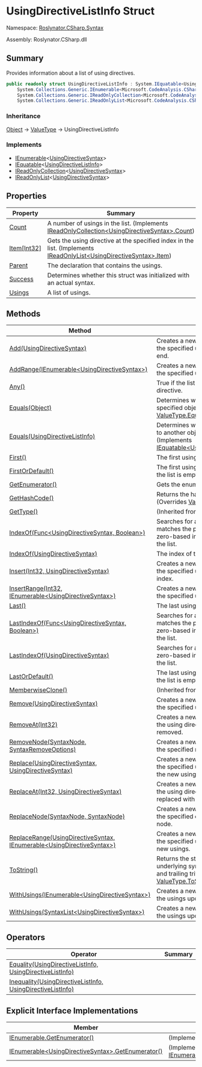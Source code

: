 # UsingDirectiveListInfo Struct

Namespace: [Roslynator.CSharp.Syntax](../README.md)

Assembly: Roslynator\.CSharp\.dll

## Summary

Provides information about a list of using directives\.

```csharp
public readonly struct UsingDirectiveListInfo : System.IEquatable<UsingDirectiveListInfo>,
    System.Collections.Generic.IEnumerable<Microsoft.CodeAnalysis.CSharp.Syntax.UsingDirectiveSyntax>,
    System.Collections.Generic.IReadOnlyCollection<Microsoft.CodeAnalysis.CSharp.Syntax.UsingDirectiveSyntax>,
    System.Collections.Generic.IReadOnlyList<Microsoft.CodeAnalysis.CSharp.Syntax.UsingDirectiveSyntax>
```

### Inheritance

[Object](https://docs.microsoft.com/en-us/dotnet/api/system.object) &#x2192; [ValueType](https://docs.microsoft.com/en-us/dotnet/api/system.valuetype) &#x2192; UsingDirectiveListInfo

### Implements

* [IEnumerable](https://docs.microsoft.com/en-us/dotnet/api/system.collections.generic.ienumerable-1)\<[UsingDirectiveSyntax](https://docs.microsoft.com/en-us/dotnet/api/microsoft.codeanalysis.csharp.syntax.usingdirectivesyntax)>
* [IEquatable](https://docs.microsoft.com/en-us/dotnet/api/system.iequatable-1)\<[UsingDirectiveListInfo](./README.md)>
* [IReadOnlyCollection](https://docs.microsoft.com/en-us/dotnet/api/system.collections.generic.ireadonlycollection-1)\<[UsingDirectiveSyntax](https://docs.microsoft.com/en-us/dotnet/api/microsoft.codeanalysis.csharp.syntax.usingdirectivesyntax)>
* [IReadOnlyList](https://docs.microsoft.com/en-us/dotnet/api/system.collections.generic.ireadonlylist-1)\<[UsingDirectiveSyntax](https://docs.microsoft.com/en-us/dotnet/api/microsoft.codeanalysis.csharp.syntax.usingdirectivesyntax)>

## Properties

| Property | Summary |
| -------- | ------- |
| [Count](Count/README.md) | A number of usings in the list\. \(Implements [IReadOnlyCollection\<UsingDirectiveSyntax>.Count](https://docs.microsoft.com/en-us/dotnet/api/system.collections.generic.ireadonlycollection-1.count)\) |
| [Item\[Int32\]](Item/README.md) | Gets the using directive at the specified index in the list\. \(Implements [IReadOnlyList\<UsingDirectiveSyntax>.Item](https://docs.microsoft.com/en-us/dotnet/api/system.collections.generic.ireadonlylist-1.item)\) |
| [Parent](Parent/README.md) | The declaration that contains the usings\. |
| [Success](Success/README.md) | Determines whether this struct was initialized with an actual syntax\. |
| [Usings](Usings/README.md) | A list of usings\. |

## Methods

| Method | Summary |
| ------ | ------- |
| [Add(UsingDirectiveSyntax)](Add/README.md) | Creates a new [UsingDirectiveListInfo](./README.md) with the specified using directive added at the end\. |
| [AddRange(IEnumerable\<UsingDirectiveSyntax>)](AddRange/README.md) | Creates a new [UsingDirectiveListInfo](./README.md) with the specified usings added at the end\. |
| [Any()](Any/README.md) | True if the list has at least one using directive\. |
| [Equals(Object)](Equals/README.md) | Determines whether this instance and a specified object are equal\. \(Overrides [ValueType.Equals](https://docs.microsoft.com/en-us/dotnet/api/system.valuetype.equals)\) |
| [Equals(UsingDirectiveListInfo)](Equals/README.md) | Determines whether this instance is equal to another object of the same type\. \(Implements [IEquatable\<UsingDirectiveListInfo>.Equals](https://docs.microsoft.com/en-us/dotnet/api/system.iequatable-1.equals)\) |
| [First()](First/README.md) | The first using directive in the list\. |
| [FirstOrDefault()](FirstOrDefault/README.md) | The first using directive in the list or null if the list is empty\. |
| [GetEnumerator()](GetEnumerator/README.md) | Gets the enumerator for the list of usings\. |
| [GetHashCode()](GetHashCode/README.md) | Returns the hash code for this instance\. \(Overrides [ValueType.GetHashCode](https://docs.microsoft.com/en-us/dotnet/api/system.valuetype.gethashcode)\) |
| [GetType()](https://docs.microsoft.com/en-us/dotnet/api/system.object.gettype) |  \(Inherited from [Object](https://docs.microsoft.com/en-us/dotnet/api/system.object)\) |
| [IndexOf(Func\<UsingDirectiveSyntax, Boolean>)](IndexOf/README.md) | Searches for an using directive that matches the predicate and returns returns zero\-based index of the first occurrence in the list\. |
| [IndexOf(UsingDirectiveSyntax)](IndexOf/README.md) | The index of the using directive in the list\. |
| [Insert(Int32, UsingDirectiveSyntax)](Insert/README.md) | Creates a new [UsingDirectiveListInfo](./README.md) with the specified using directive inserted at the index\. |
| [InsertRange(Int32, IEnumerable\<UsingDirectiveSyntax>)](InsertRange/README.md) | Creates a new [UsingDirectiveListInfo](./README.md) with the specified usings inserted at the index\. |
| [Last()](Last/README.md) | The last using directive in the list\. |
| [LastIndexOf(Func\<UsingDirectiveSyntax, Boolean>)](LastIndexOf/README.md) | Searches for an using directive that matches the predicate and returns returns zero\-based index of the last occurrence in the list\. |
| [LastIndexOf(UsingDirectiveSyntax)](LastIndexOf/README.md) | Searches for an using directive and returns zero\-based index of the last occurrence in the list\. |
| [LastOrDefault()](LastOrDefault/README.md) | The last using directive in the list or null if the list is empty\. |
| [MemberwiseClone()](https://docs.microsoft.com/en-us/dotnet/api/system.object.memberwiseclone) |  \(Inherited from [Object](https://docs.microsoft.com/en-us/dotnet/api/system.object)\) |
| [Remove(UsingDirectiveSyntax)](Remove/README.md) | Creates a new [UsingDirectiveListInfo](./README.md) with the specified using directive removed\. |
| [RemoveAt(Int32)](RemoveAt/README.md) | Creates a new [UsingDirectiveListInfo](./README.md) with the using directive at the specified index removed\. |
| [RemoveNode(SyntaxNode, SyntaxRemoveOptions)](RemoveNode/README.md) | Creates a new [UsingDirectiveListInfo](./README.md) with the specified node removed\. |
| [Replace(UsingDirectiveSyntax, UsingDirectiveSyntax)](Replace/README.md) | Creates a new [UsingDirectiveListInfo](./README.md) with the specified using directive replaced with the new using directive\. |
| [ReplaceAt(Int32, UsingDirectiveSyntax)](ReplaceAt/README.md) | Creates a new [UsingDirectiveListInfo](./README.md) with the using directive at the specified index replaced with a new using directive\. |
| [ReplaceNode(SyntaxNode, SyntaxNode)](ReplaceNode/README.md) | Creates a new [UsingDirectiveListInfo](./README.md) with the specified old node replaced with a new node\. |
| [ReplaceRange(UsingDirectiveSyntax, IEnumerable\<UsingDirectiveSyntax>)](ReplaceRange/README.md) | Creates a new [UsingDirectiveListInfo](./README.md) with the specified using directive replaced with new usings\. |
| [ToString()](ToString/README.md) | Returns the string representation of the underlying syntax, not including its leading and trailing trivia\. \(Overrides [ValueType.ToString](https://docs.microsoft.com/en-us/dotnet/api/system.valuetype.tostring)\) |
| [WithUsings(IEnumerable\<UsingDirectiveSyntax>)](WithUsings/README.md) | Creates a new [UsingDirectiveListInfo](./README.md) with the usings updated\. |
| [WithUsings(SyntaxList\<UsingDirectiveSyntax>)](WithUsings/README.md) | Creates a new [UsingDirectiveListInfo](./README.md) with the usings updated\. |

## Operators

| Operator | Summary |
| -------- | ------- |
| [Equality(UsingDirectiveListInfo, UsingDirectiveListInfo)](op_Equality/README.md) | |
| [Inequality(UsingDirectiveListInfo, UsingDirectiveListInfo)](op_Inequality/README.md) | |

## Explicit Interface Implementations

| Member | Summary |
| ------ | ------- |
| [IEnumerable.GetEnumerator()](System-Collections-IEnumerable-GetEnumerator/README.md) |  \(Implements [IEnumerable.GetEnumerator](https://docs.microsoft.com/en-us/dotnet/api/system.collections.ienumerable.getenumerator)\) |
| [IEnumerable\<UsingDirectiveSyntax>.GetEnumerator()](System-Collections-Generic-IEnumerable-Microsoft-CodeAnalysis-CSharp-Syntax-UsingDirectiveSyntax--GetEnumerator/README.md) |  \(Implements [IEnumerable\<UsingDirectiveSyntax>.GetEnumerator](https://docs.microsoft.com/en-us/dotnet/api/system.collections.generic.ienumerable-1.getenumerator)\) |

